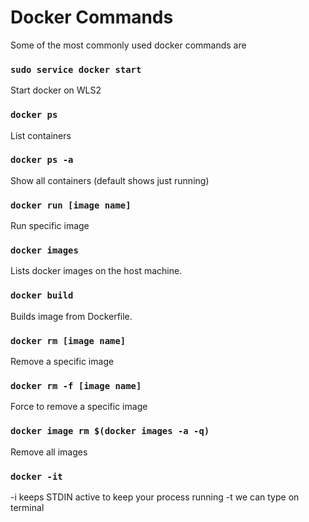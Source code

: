 # Docker Commands

Some of the most commonly used docker commands are

### `sudo service docker start`

Start docker on WLS2

### `docker ps`

List containers

### `docker ps -a`

Show all containers (default shows just running)

### `docker run [image name]`

Run specific image

### `docker images`

Lists docker images on the host machine.

### `docker build`

Builds image from Dockerfile.


### `docker rm [image name]`

Remove a specific image

### `docker rm -f [image name]`

Force to remove a specific image


### `docker image rm $(docker images -a -q)`

Remove all images

### `docker -it`

-i keeps STDIN active to keep your process running
-t we can type on terminal

